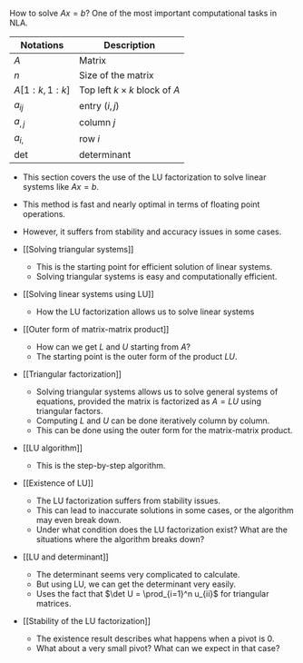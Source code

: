 How to solve $Ax = b$? One of the most important computational tasks in NLA.

Notations | Description
--- | ---
$A$ | Matrix
$n$ | Size of the matrix
$A[1: k, 1: k]$ | Top left $k \times k$ block of $A$
$a_{ij}$ | entry $(i,j)$
$a_{,j}$ | column $j$
$a_{i,}$ | row $i$
det | determinant

- This section covers the use of the LU factorization to solve linear systems like $Ax = b$. 
- This method is fast and nearly optimal in terms of floating point operations. 
- However, it suffers from stability and accuracy issues in some cases.

- [[Solving triangular systems]]
	- This is the starting point for efficient solution of linear systems.
	- Solving triangular systems is easy and computationally efficient.
- [[Solving linear systems using LU]]
	- How the LU factorization allows us to solve linear systems
- [[Outer form of matrix-matrix product]]
	- How can we get $L$ and $U$ starting from $A$?
	- The starting point is the outer form of the product $LU$.
- [[Triangular factorization]]
	- Solving triangular systems allows us to solve general systems of equations, provided the matrix is factorized as $A = LU$ using triangular factors.
	- Computing $L$ and $U$ can be done iteratively column by column.
	- This can be done using the outer form for the matrix-matrix product.
- [[LU algorithm]]
	- This is the step-by-step algorithm.
- [[Existence of LU]]
	- The LU factorization suffers from stability issues.
	- This can lead to inaccurate solutions in some cases, or the algorithm may even break down.
	- Under what condition does the LU factorization exist? What are the situations where the algorithm breaks down?
- [[LU and determinant]]
	- The determinant seems very complicated to calculate.
	- But using LU, we can get the determinant very easily.
	- Uses the fact that $\det U = \prod_{i=1}^n u_{ii}$ for triangular matrices.
- [[Stability of the LU factorization]]
	- The existence result describes what happens when a pivot is 0.
	- What about a very small pivot? What can we expect in that case?